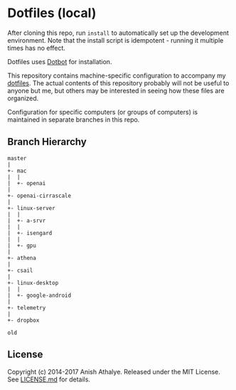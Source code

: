 Dotfiles (local)
================

After cloning this repo, run `install` to automatically set up the development
environment. Note that the install script is idempotent - running it multiple
times has no effect.

Dotfiles uses [Dotbot][dotbot] for installation.

This repository contains machine-specific configuration to accompany my
[dotfiles][dotfiles]. The actual contents of this repository probably will not
be useful to anyone but me, but others may be interested in seeing how these
files are organized.

Configuration for specific computers (or groups of computers) is maintained in
separate branches in this repo.

Branch Hierarchy
----------------

```
master
|
+- mac
|  |
|  +- openai
|
+- openai-cirrascale
|
+- linux-server
|  |
|  +- a-srvr
|  |
|  +- isengard
|  |
|  +- gpu
|
+- athena
|
+- csail
|
+- linux-desktop
|  |
|  +- google-android
|
+- telemetry
|
+- dropbox

old
```

License
-------

Copyright (c) 2014-2017 Anish Athalye. Released under the MIT License. See
[LICENSE.md][license] for details.

[dotbot]: https://github.com/anishathalye/dotbot
[dotfiles]: https://github.com/anishathalye/dotfiles
[license]: LICENSE.md
